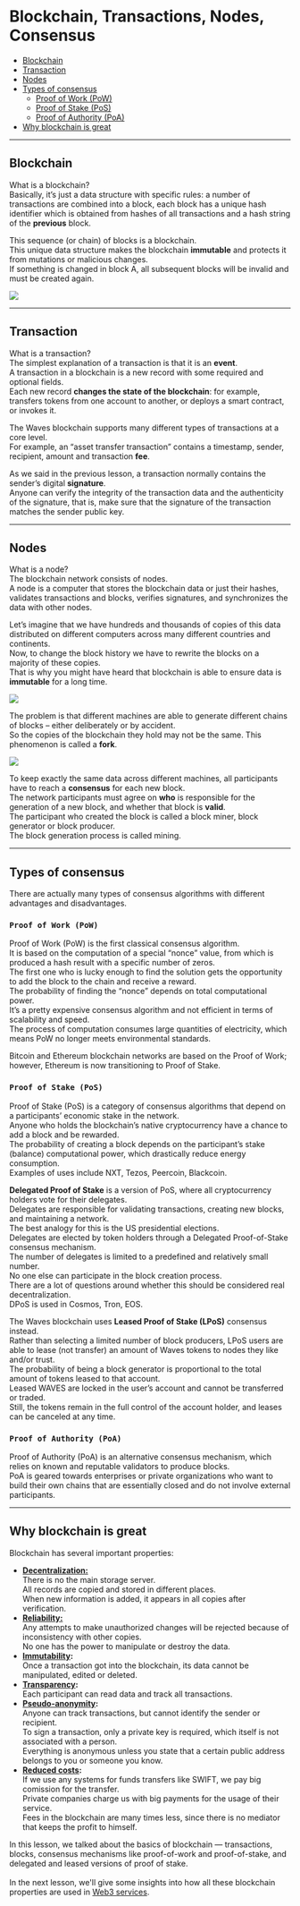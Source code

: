 # Blockchain, Transactions, Nodes, Consensus #

  - [Blockchain](#blockchain)
  - [Transaction](#transaction)
  - [Nodes](#nodes)
  - [Types of consensus](#types-of-consensus)
    - [Proof of Work (PoW)](#proof-of-work-pow)
    - [Proof of Stake (PoS)](#proof-of-stake-pos)
    - [Proof of Authority (PoA)](#proof-of-authority-poa)
  - [Why blockchain is great](#why-blockchain-is-great)

---

## Blockchain ##

What is a blockchain?<br>
Basically, it’s just a data structure with specific rules: a number of transactions are combined into a block, each block has a unique hash identifier which is obtained from hashes of all transactions and a hash string of the **previous** block.

This sequence (or chain) of blocks is a blockchain.<br>
This unique data structure makes the blockchain **immutable** and protects it from mutations or malicious changes.<br>
If something is changed in block A, all subsequent blocks will be invalid and must be created again.

![](./images/blockchain.png)

---

## Transaction ##

What is a transaction? <br>
The simplest explanation of a transaction is that it is an **event**.<br>
A transaction in a blockchain is a new record with some required and optional fields.<br>
Each new record **changes the state of the blockchain**: for example, transfers tokens from one account to another, or deploys a smart contract, or invokes it.

The Waves blockchain supports many different types of transactions at a core level.<br>
For example, an “asset transfer transaction” contains a timestamp, sender, recipient, amount and transaction **fee**.

As we said in the previous lesson, a transaction normally contains the sender’s digital **signature**.<br>
Anyone can verify the integrity of the transaction data and the authenticity of the signature, that is, make sure that the signature of the transaction matches the sender public key.

---

## Nodes ##

What is a node?<br>
The blockchain network consists of nodes.<br>
A node is a computer that stores the blockchain data or just their hashes, validates transactions and blocks, verifies signatures, and synchronizes the data with other nodes.<br>

Let’s imagine that we have hundreds and thousands of copies of this data distributed on different computers across many different countries and continents.<br>
Now, to change the block history we have to rewrite the blocks on a majority of these copies.<br>
That is why you might have heard that blockchain is able to ensure data is **immutable** for a long time.<br>

![](./images/nodes.png)

The problem is that different machines are able to generate different chains of blocks – either deliberately or by accident.<br>
So the copies of the blockchain they hold may not be the same. This phenomenon is called a **fork**.

![](./images/fork.png)

To keep exactly the same data across different machines, all participants have to reach a **consensus** for each new block.<br>
The network participants must agree on **who** is responsible for the generation of a new block, and whether that block is **valid**.<br>
The participant who created the block is called a block miner, block generator or block producer.<br>
The block generation process is called mining.<br>

---

## Types of consensus ##
There are actually many types of consensus algorithms with different advantages and disadvantages.<br>


### `Proof of Work (PoW)` ###

Proof of Work (PoW) is the first classical consensus algorithm.<br>
It is based on the computation of a special “nonce” value, from which is produced a hash result with a specific number of zeros.<br>
The first one who is lucky enough to find the solution gets the opportunity to add the block to the chain and receive a reward.<br>
The probability of finding the “nonce” depends on total computational power.<br>
It’s a pretty expensive consensus algorithm and not efficient in terms of scalability and speed.<br>
The process of computation consumes large quantities of electricity, which means PoW no longer meets environmental standards.<br>

Bitcoin and Ethereum blockchain networks are based on the Proof of Work; however, Ethereum is now transitioning to Proof of Stake.<br>

### `Proof of Stake (PoS)` ###

Proof of Stake (PoS) is a category of consensus algorithms that depend on a participants’ economic stake in the network.<br>
Anyone who holds the blockchain’s native cryptocurrency have a chance to add a block and be rewarded.<br>
The probability of creating a block depends on the participant’s stake (balance) computational power, which drastically reduce energy consumption.<br>
Examples of uses include NXT, Tezos, Peercoin, Blackcoin.<br>

**Delegated Proof of Stake** is a version of PoS, where all cryptocurrency holders vote for their delegates.<br>Delegates are responsible for validating transactions, creating new blocks, and maintaining a network.<br>
The best analogy for this is the US presidential elections.<br>
Delegates are elected by token holders through a Delegated Proof-of-Stake consensus mechanism.<br>
The number of delegates is limited to a predefined and relatively small number.<br>
No one else can participate in the block creation process.<br>
There are a lot of questions around whether this should be considered real decentralization.<br>
DPoS is used in Cosmos, Tron, EOS.<br>

The Waves blockchain uses **Leased Proof of Stake (LPoS)** consensus instead.<br>
Rather than selecting a limited number of block producers, LPoS users are able to lease (not transfer) an amount of Waves tokens to nodes they like and/or trust.<br>
The probability of being a block generator is proportional to the total amount of tokens leased to that account.<br>
Leased WAVES are locked in the user’s account and cannot be transferred or traded.<br>
Still, the tokens remain in the full control of the account holder, and leases can be canceled at any time.<br>

### `Proof of Authority (PoA)` ###

Proof of Authority (PoA) is an alternative consensus mechanism, which relies on known and reputable validators to produce blocks.<br>
PoA is geared towards enterprises or private organizations who want to build their own chains that are essentially closed and do not involve external participants.<br> 

---

## Why blockchain is great ##

Blockchain has several important properties:

- **<ins>Decentralization:</ins>**<br>
  There is no the main storage server.<br>
  All records are copied and stored in different places.<br>
  When new information is added, it appears in all copies after verification.<br>
- **<ins>Reliability:</ins>**<br>
  Any attempts to make unauthorized changes will be rejected because of inconsistency with other copies.<br>
  No one has the power to manipulate or destroy the data.<br>
- **<ins>Immutability</ins>:**<br>
  Once a transaction got into the blockchain, its data cannot be manipulated, edited or deleted.<br>
- **<ins>Transparency</ins>:**<br>
  Each participant can read data and track all transactions.<br>
- **<ins>Pseudo-anonymity</ins>:**<br>
  Anyone can track transactions, but cannot identify the sender or recipient.<br>
  To sign a transaction, only a private key is required, which itself is not associated with a person.<br>
  Everything is anonymous unless you state that a certain public address belongs to you or someone you know.<br>
- **<ins>Reduced costs</ins>:**<br>
  If we use any systems for funds transfers like SWIFT, we pay big comission for the transfer.<br>
  Private companies charge us with big payments for the usage of their service.<br>
  Fees in the blockchain are many times less, since there is no mediator that keeps the profit to himself.<br>

In this lesson, we talked about the basics of blockchain — transactions, blocks, consensus mechanisms like proof-of-work and proof-of-stake, and delegated and leased versions of proof of stake.<br>
<br>
In the next lesson, we'll give some insights into how all these blockchain properties are used in [Web3 services]().
